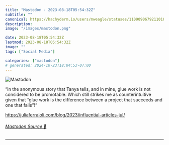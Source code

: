 ```yaml
---
title: "Mastodon - 2023-08-18T05:54:32Z"
subtitle: ""
canonical: https://hachyderm.io/users/mweagle/statuses/110909067921101832
description:
image: "/images/mastodon.png"

date: 2023-08-18T05:54:32Z
lastmod: 2023-08-18T05:54:32Z
image: ""
tags: ["Social Media"]

categories: ["mastodon"]
# generated: 2024-10-23T18:04:53-07:00
---
```

![Mastodon](/images/mastodon.png)

<p>“In the anonymous story that Tanya tells, and in mine, glue work is not considered to be promotable. Which still strikes me as counterintuitive given that “glue work is the difference between a project that succeeds and one that fails”!”</p><p><a href="https://juliaferraioli.com/blog/2023/influential-articles-jul/" target="_blank" rel="nofollow noopener noreferrer" translate="no"><span class="invisible">https://</span><span class="ellipsis">juliaferraioli.com/blog/2023/i</span><span class="invisible">nfluential-articles-jul/</span></a></p>


###### [Mastodon Source 🐘](https://hachyderm.io/@mweagle/110909067921101832)

___
